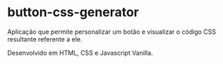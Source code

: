 # button-css-generator
Aplicação que permite personalizar um botão e visualizar o código CSS resultante referente a ele.

Desenvolvido em HTML, CSS e Javascript Vanilla.
